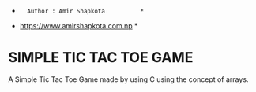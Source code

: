 *       Author : Amir Shapkota          *
*   https://www.amirshapkota.com.np     *


# SIMPLE TIC TAC TOE GAME 

A Simple Tic Tac Toe Game made by using C using the concept of arrays.
